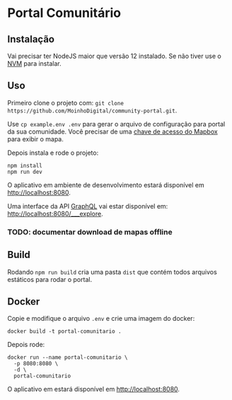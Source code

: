 # Portal Comunitário

## Instalação
Vai precisar ter NodeJS maior que versão 12 instalado. Se não tiver use o [NVM](https://github.com/nvm-sh/nvm) para instalar.

## Uso

Primeiro clone o projeto com: `git clone https://github.com/MoinhoDigital/community-portal.git`.

Use `cp example.env .env` para gerar o arquivo de configuração para portal da sua comunidade. Você precisar de uma [chave de acesso do Mapbox](https://docs.mapbox.com/help/tutorials/get-started-tokens-api/) para exibir o mapa.

Depois instala e rode o projeto:
```
npm install
npm run dev
```

O aplicativo em ambiente de desenvolvimento estará disponível em <a href="http://localhost:8080">http://localhost:8080</a>.

Uma interface da API [GraphQL](https://graphql.org/) vai estar disponível em: <a href="http://localhost:8080/___explore">http://localhost:8080/___explore</a>.

### TODO: documentar download de mapas offline

## Build

Rodando `npm run build` cria uma pasta `dist` que contém todos arquivos estáticos para rodar o portal.

## Docker

Copie e modifique o arquivo `.env` e crie uma imagem do docker:
```
docker build -t portal-comunitario .
```

Depois rode:
```
docker run --name portal-comunitario \
  -p 8080:8080 \
  -d \
  portal-comunitario
```
O aplicativo em estará disponível em  <a href="http://localhost:8080">http://localhost:8080</a>.
